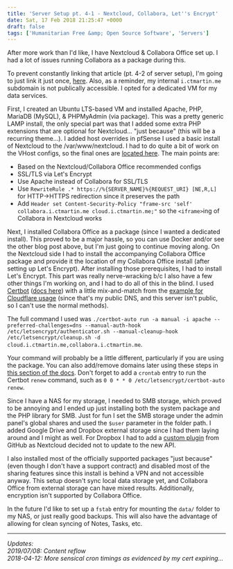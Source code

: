 ```yaml
---
title: 'Server Setup pt. 4-1 - Nextcloud, Collabora, Let''s Encrypt'
date: Sat, 17 Feb 2018 21:25:47 +0000
draft: false
tags: ['Humanitarian Free &amp; Open Source Software', 'Servers']
---
```


After more work than I'd like, I have Nextcloud & Collabora Office set up. I had a lot of issues running Collabora as a package during this.

<!--more-->

To prevent constantly linking that article (pt. 4-2 of server setup), I'm going to just link it just once, [here](https://blog.ctmartin.me/2018/01/server-setup-pt-4-2-collabora-package/).
Also, as a reminder, my internal `i.ctmartin.me` subdomain is not publically accessible.
I opted for a dedicated VM for my data services.

First, I created an Ubuntu LTS-based VM and installed Apache, PHP, MariaDB (MySQL), & PHPMyAdmin (via package).
This was a pretty generic LAMP install, the only special part was that I added some extra PHP extensions that are optional for Nextcloud... "just because" (this will be a recurring theme...).
I added host overrides in pfSense I used a basic install of Nextcloud to the /var/www/nextcloud.
I had to do quite a bit of work on the VHost configs, so the final ones are [located here](https://github.com/ct-martin/servers/tree/master/jeeves/etc/apache2/sites-available). The main points are:

*   Based on the Nextcloud/Collabora Office recommended configs
*   SSL/TLS via Let's Encrypt
*   Use Apache instead of Collabora for SSL/TLS
*   Use `RewriteRule .* https://%{SERVER_NAME}%{REQUEST_URI} [NE,R,L]` for HTTP->HTTPS redirection since it preserves the path
*   Add `Header set Content-Security-Policy "frame-src 'self' collabora.i.ctmartin.me cloud.i.ctmartin.me;"` so the `<iframe>`ing of Collabora in Nextcloud works

Next, I installed Collabora Office as a package (since I wanted a dedicated install).
This proved to be a major hassle, so you can use Docker and/or see the other blog post above, but I'm just going to continue moving along.
On the Nextcloud side I had to install the accompanying Collabora Office package and provide it the location of my Collabora Office install (after setting up Let's Encrypt).
After installing those prerequisites, I had to install Let's Encrypt.
This part was really nerve-wracking b/c I also have a few other things I'm working on, and I had to do all of this in the blind.
I used [Certbot](https://certbot.eff.org/) ([docs here](https://letsencrypt.readthedocs.io/en/latest/intro.html)) with a little mix-and-match from the [example for Cloudflare usage](https://letsencrypt.readthedocs.io/en/latest/using.html#pre-and-post-validation-hooks) (since that's my public DNS, and this server isn't public, so I can't use the normal methods).

The full command I used was `./certbot-auto run -a manual -i apache --preferred-challenges=dns --manual-auth-hook /etc/letsencrypt/authenticator.sh --manual-cleanup-hook /etc/letsencrypt/cleanup.sh -d cloud.i.ctmartin.me,collabora.i.ctmartin.me`.

Your command will probably be a little different, particularly if you are using the package.
You can also add/remove domains later using these steps in [this section of the docs](https://letsencrypt.readthedocs.io/en/latest/using.html#changing-a-certificate-s-domains).
Don't forget to add a `crontab` entry to run the Certbot `renew` command, such as `0 0 * * 0 /etc/letsencrypt/certbot-auto renew`.

Since I have a NAS for my storage, I needed to SMB storage, which proved to be annoying and I ended up just installing both the system package and the PHP library for SMB.
Just for fun I set the SMB storage under the admin panel's global shares and used the `$user` parameter in the folder path.
I added Google Drive and Dropbox external storage since I had them laying around and I might as well.
For Dropbox I had to add a [custom plugin](https://github.com/icewind1991/files_external_dropbox) from GitHub as Nextcloud decided not to update to the new API.

I also installed most of the officially supported packages "just because" (even though I don't have a support contract) and disabled most of the sharing features since this install is behind a VPN and not accessible anyway.
This setup doesn't sync local data storage yet, and Collabora Office from external storage can have mixed results.
Additionally, encryption isn't supported by Collabora Office.

In the future I'd like to set up a `fstab` entry for mounting the `data/` folder to my NAS, or just really good backups.
This will also have the advantage of allowing for clean syncing of Notes, Tasks, etc.

---

_Updates:_  
_2019/07/08: Content reflow_  
_2018-04-12: More sensical cron timings as evidenced by my cert expiring..._